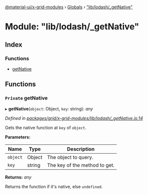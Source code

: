 [@material-ui/x-grid-modules](../README.md) › [Globals](../globals.md) › ["lib/lodash/_getNative"](_lib_lodash__getnative_.md)

# Module: "lib/lodash/_getNative"

## Index

### Functions

* [getNative](_lib_lodash__getnative_.md#private-getnative)

## Functions

### `Private` getNative

▸ **getNative**(`object`: Object, `key`: string): *any*

*Defined in [packages/grid/x-grid-modules/lib/lodash/_getNative.js:14](https://github.com/mui-org/material-ui-x/blob/a679779/packages/grid/x-grid-modules/lib/lodash/_getNative.js#L14)*

Gets the native function at `key` of `object`.

**Parameters:**

Name | Type | Description |
------ | ------ | ------ |
`object` | Object | The object to query. |
`key` | string | The key of the method to get. |

**Returns:** *any*

Returns the function if it's native, else `undefined`.
